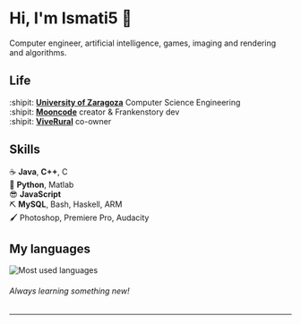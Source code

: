 Hi, I'm Ismati5 :wave:
===================

Computer engineer, artificial intelligence, games, imaging 
and rendering and algorithms.

Life
----

:shipit: [**University of Zaragoza**][ur] Computer Science Engineering  
:shipit: [**Mooncode**][42tm] creator & Frankenstory dev
<br/>
:shipit: [**ViveRural**][ur] co-owner 

[ur]: https://www.unizar.es
[42tm]: https://frankenstory-mooncode.herokuapp.com


Skills
------

:coffee:         **Java**, **C++**, C  
:snake:          **Python**, Matlab  
:sunglasses:     **JavaScript**  
:pick:           **MySQL**, Bash, Haskell, ARM   
:paintbrush:     Photoshop, Premiere Pro, Audacity


My languages
------

![Most used languages](https://github-readme-stats.vercel.app/api/top-langs/?username=Ismati5&layout=compact)

###### Always learning something new!


- - -
